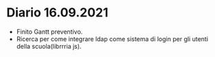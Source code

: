 # Diario 16.09.2021

- Finito Gantt preventivo.
- Ricerca per come integrare ldap come sistema di login per gli utenti della scuola(librrria js).
